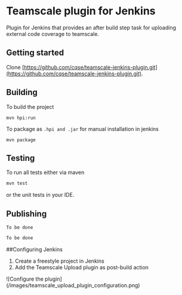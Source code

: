 # Teamscale plugin for Jenkins

Plugin for Jenkins that provides an after build step task for 
uploading external code coverage to teamscale. 

## Getting started

Clone [https://github.com/cqse/teamscale-jenkins-plugin.git](https://github.com/cqse/teamscale-jenkins-plugin.git).


## Building


To build the project 
 ```
 mvn hpi:run
```

To package as ```.hpi and .jar``` for manual installation in jenkins
  ```
  mvn package
```


## Testing

To run all tests either via maven 

```bash
mvn test
```

or the unit tests in your IDE.

## Publishing

 `To be done` 

```bash
To be done
```

##Configuring Jenkins

1. Create a freestyle project in Jenkins
2. Add the Teamscale Upload plugin as post-build action

![Configure the plugin] (/images/teamscale_upload_plugin_configuration.png)

